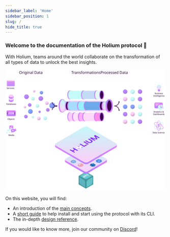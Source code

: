 ```yaml
---
sidebar_label: 'Home'
sidebar_position: 1
slug: /
hide_title: true
---
```


### Welcome to the documentation of the Holium protocol 👋

With Holium, teams around the world collaborate on the transformation of all types of data to unlock the best insights.

![main holium visualization](/img/docs/home/main-image.svg)

On this website, you will find:
- An introduction of the [main concepts](about-holium/what-is-holium.md).
- A [short guide](get-started/install.md) to help install and start using the protocol with its CLI.
- The in-depth [design reference](reference/design.md).

If you would like to know more, join our community on [Discord](https://discord.gg/A3t5ZFSbCG)!